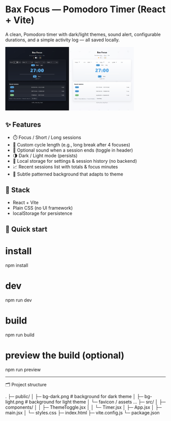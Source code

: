 # Bax Focus — Pomodoro Timer (React + Vite)

A clean, Pomodoro timer with dark/light themes, sound alert, configurable durations, and a simple activity log — all saved locally.

<img src="public/dark-preview.png" alt="1" width="200"> <img src="public/light-preview.png" alt="1" width="200">

## ✨ Features

- ⏱️ Focus / Short / Long sessions
- 🔁 Custom cycle length (e.g., long break after 4 focuses)
- 🔔 Optional sound when a session ends (toggle in header)
- 🌗 Dark / Light mode (persists)
- 🧠 Local storage for settings & session history (no backend)
- 📈 Recent sessions list with totals & focus minutes
- 🎨 Subtle patterned background that adapts to theme

## 🧩 Stack

- React + Vite
- Plain CSS (no UI framework)
- localStorage for persistence

## 🚀 Quick start

# install
npm install

# dev
npm run dev

# build
npm run build

# preview the build (optional)
npm run preview

---

🗂️ Project structure

.
├─ public/
│  ├─ bg-dark.png           # background for dark theme
│  ├─ bg-light.png          # background for light theme
│  └─ favicon / assets …
├─ src/
│  ├─ components/
│  │  ├─ ThemeToggle.jsx
│  │  └─ Timer.jsx
│  ├─ App.jsx
│  ├─ main.jsx
│  └─ styles.css
├─ index.html
├─ vite.config.js
└─ package.json
